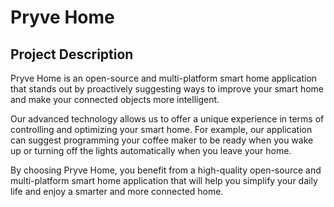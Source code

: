# Pryve Home
## Project Description

Pryve Home is an open-source and multi-platform smart home application that stands out by proactively suggesting ways to improve your smart home and make your connected objects more intelligent. 

Our advanced technology allows us to offer a unique experience in terms of controlling and optimizing your smart home. For example, our application can suggest programming your coffee maker to be ready when you wake up or turning off the lights automatically when you leave your home. 

By choosing Pryve Home, you benefit from a high-quality open-source and multi-platform smart home application that will help you simplify your daily life and enjoy a smarter and more connected home.
